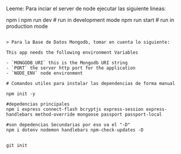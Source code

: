 Leeme:
Para inciar el server de node ejecutar las siguiente lineas:

npm i
npm run dev # run in development mode
npm run start # run in production mode
```

> Para la Base de Datos Mongodb, tomar en cuenta lo siguiente:

This app needs the following environment Variables

- `MONGODB_URI` this is the Mongodb URI string
- `PORT` the server http port for the application
- `NODE_ENV` node environment

# Comandos utiles para instalar las dependencias de forma manual

npm init -y

#depedencias principales 
npm i express connect-flash bcryptjs express-session express-handlebars method-override mongoose passport passport-local

#son depedencias Secundarias por eso va el "-D"
npm i dotenv nodemon handlebars npm-check-updates -D 


git init
